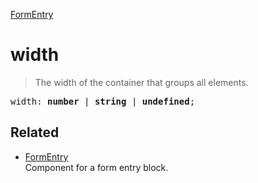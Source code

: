 [FormEntry](FormEntry.md)

# width

> The width of the container that groups all elements.

<pre class="docgen_signature">width: <b>number</b> | <b>string</b> | <b>undefined</b>;</pre>

## Related

- [<!--{ref:class}-->FormEntry](FormEntry.md) \
    Component for a form entry block.
